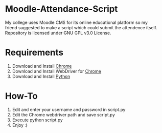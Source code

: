 # Moodle-Attendance-Script
My college uses Moodle CMS for its online educational platform so my friend suggested to make a script which could submit the attendence itself. Repository is licensed under GNU GPL v3.0 License.

# Requirements
1. Download and Install [Chrome](https://www.google.com/intl/en_in/chrome)
2. Download and Install WebDriver for [Chrome](https://chromedriver.chromium.org/downloads)
3. Download and Install [Python](https://www.python.org/downloads/)

# How-To
1. Edit and enter your username and password in script.py
2. Edit the Chrome webdriver path and save script.py
3. Execute python script.py
4. Enjoy :)
